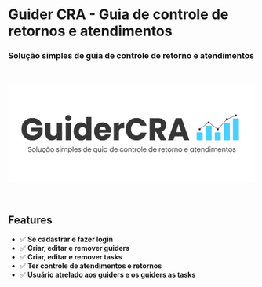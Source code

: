 # Guider CRA - Guia de controle de retornos e atendimentos
<p align="center">
<h3>Solução simples de guia de controle de retorno e atendimentos</h3>
</p>

<br>
<p align="center">
    <img src="./public/img/nameLogo.svg">
</p>
<br>

## Features
- ✅ **Se cadastrar e fazer login**
- ✅ **Criar, editar e remover guiders**
- ✅ **Criar, editar e remover tasks**
- ✅ **Ter controle de atendimentos e retornos**
- ✅ **Usuário atrelado aos guiders e os guiders as tasks**